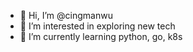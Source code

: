 - 👋 Hi, I’m @cingmanwu
- 👀 I’m interested in exploring new tech
- 🌱 I’m currently learning python, go, k8s

<!---
cingmanwu/cingmanwu is a ✨ special ✨ repository because its `README.md` (this file) appears on your GitHub profile.
You can click the Preview link to take a look at your changes.
--->

